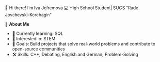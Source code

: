 
👋 Hi there! I’m Iva Jefremova
💻 High School Student| SUGS "Rade Jovchevski-Korchagin"

🚀 **About Me**  
- 🌱 Currently learning: SQL
- 🤖 Interested in: STEM
- 🎯 Goals: Build projects that solve real-world problems and contribute to open-source communities  
- 🛠️ Skills: C++, Debating, English and German, Problem-Solving
